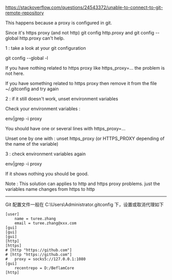 <https://stackoverflow.com/questions/24543372/unable-to-connect-to-git-remote-repository>

This happens because a proxy is configured in git.

Since it's https proxy (and not http) git config http.proxy and git config --global http.proxy can't help.

1 : take a look at your git configuration

git config --global -l

If you have nothing related to https proxy like https_proxy=... the problem is not here.

If you have something related to https proxy then remove it from the file ~/.gitconfig and try again

2 : if it still doesn't work, unset environment variables

Check your environment variables :

env|grep -i proxy  

You should have one or several lines with https_proxy=...

Unset one by one with : unset https_proxy (or HTTPS_PROXY depending of the name of the variable)

3 : check environment variables again

env|grep -i proxy

If it shows nothing you should be good.

Note : This solution can applies to http and https proxy problems. just the variables name changes from https to http

--------

Git 配置文件一般在 C:\Users\Administrator\.gitconfig 下，设置或取消代理如下

```config
[user]
	name = turee.zhang
	email = turee.zhang@xxx.com
[gui]
[gui]
[gui]
[http]
[https]
# [http "https://github.com"]
# [http "https://github.com"]
# 	proxy = socks5://127.0.0.1:1080
[gui]
	recentrepo = D:/BeflamCore
[http]
```
